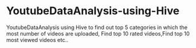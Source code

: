 # YoutubeDataAnalysis-using-Hive
YoutubeDataAnalysis using Hive to find out top 5 categories in which the most number of videos are uploaded, Find top 10 rated videos,Find top 10 most viewed videos etc..
